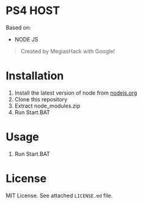 PS4 HOST
===========================
Based on:
 - NODE JS


> Created by MegiasHack with Google!
			
Installation
============

1. Install the latest version of node from [nodejs.org](https://nodejs.org)
2. Clone this repository
3. Extract node_modules.zip
4. Run Start.BAT

Usage
=====

1. Run Start.BAT

License
=======

MIT License. See attached `LICENSE.md` file.

